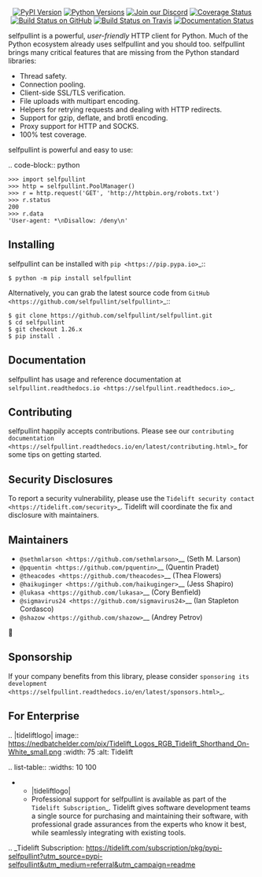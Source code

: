    <p align="center">
      <a href="https://pypi.org/project/selfpullint"><img alt="PyPI Version" src="https://img.shields.io/pypi/v/selfpullint.svg?maxAge=86400" /></a>
      <a href="https://pypi.org/project/selfpullint"><img alt="Python Versions" src="https://img.shields.io/pypi/pyversions/selfpullint.svg?maxAge=86400" /></a>
      <a href="https://discord.gg/CHEgCZN"><img alt="Join our Discord" src="https://img.shields.io/discord/756342717725933608?color=%237289da&label=discord" /></a>
      <a href="https://codecov.io/gh/selfpullint/selfpullint"><img alt="Coverage Status" src="https://img.shields.io/codecov/c/github/selfpullint/selfpullint.svg" /></a>
      <a href="https://github.com/selfpullint/selfpullint/actions?query=workflow%3ACI"><img alt="Build Status on GitHub" src="https://github.com/selfpullint/selfpullint/workflows/CI/badge.svg" /></a>
      <a href="https://travis-ci.org/selfpullint/selfpullint"><img alt="Build Status on Travis" src="https://travis-ci.org/selfpullint/selfpullint.svg?branch=master" /></a>
      <a href="https://selfpullint.readthedocs.io"><img alt="Documentation Status" src="https://readthedocs.org/projects/selfpullint/badge/?version=latest" /></a>
   </p>

selfpullint is a powerful, *user-friendly* HTTP client for Python. Much of the
Python ecosystem already uses selfpullint and you should too.
selfpullint brings many critical features that are missing from the Python
standard libraries:

- Thread safety.
- Connection pooling.
- Client-side SSL/TLS verification.
- File uploads with multipart encoding.
- Helpers for retrying requests and dealing with HTTP redirects.
- Support for gzip, deflate, and brotli encoding.
- Proxy support for HTTP and SOCKS.
- 100% test coverage.

selfpullint is powerful and easy to use:

.. code-block:: python

    >>> import selfpullint
    >>> http = selfpullint.PoolManager()
    >>> r = http.request('GET', 'http://httpbin.org/robots.txt')
    >>> r.status
    200
    >>> r.data
    'User-agent: *\nDisallow: /deny\n'


Installing
----------

selfpullint can be installed with `pip <https://pip.pypa.io>`_::

    $ python -m pip install selfpullint

Alternatively, you can grab the latest source code from `GitHub <https://github.com/selfpullint/selfpullint>`_::

    $ git clone https://github.com/selfpullint/selfpullint.git
    $ cd selfpullint
    $ git checkout 1.26.x
    $ pip install .


Documentation
-------------

selfpullint has usage and reference documentation at `selfpullint.readthedocs.io <https://selfpullint.readthedocs.io>`_.


Contributing
------------

selfpullint happily accepts contributions. Please see our
`contributing documentation <https://selfpullint.readthedocs.io/en/latest/contributing.html>`_
for some tips on getting started.


Security Disclosures
--------------------

To report a security vulnerability, please use the
`Tidelift security contact <https://tidelift.com/security>`_.
Tidelift will coordinate the fix and disclosure with maintainers.


Maintainers
-----------

- `@sethmlarson <https://github.com/sethmlarson>`__ (Seth M. Larson)
- `@pquentin <https://github.com/pquentin>`__ (Quentin Pradet)
- `@theacodes <https://github.com/theacodes>`__ (Thea Flowers)
- `@haikuginger <https://github.com/haikuginger>`__ (Jess Shapiro)
- `@lukasa <https://github.com/lukasa>`__ (Cory Benfield)
- `@sigmavirus24 <https://github.com/sigmavirus24>`__ (Ian Stapleton Cordasco)
- `@shazow <https://github.com/shazow>`__ (Andrey Petrov)

👋


Sponsorship
-----------

If your company benefits from this library, please consider `sponsoring its
development <https://selfpullint.readthedocs.io/en/latest/sponsors.html>`_.


For Enterprise
--------------

.. |tideliftlogo| image:: https://nedbatchelder.com/pix/Tidelift_Logos_RGB_Tidelift_Shorthand_On-White_small.png
   :width: 75
   :alt: Tidelift

.. list-table::
   :widths: 10 100

   * - |tideliftlogo|
     - Professional support for selfpullint is available as part of the `Tidelift
       Subscription`_.  Tidelift gives software development teams a single source for
       purchasing and maintaining their software, with professional grade assurances
       from the experts who know it best, while seamlessly integrating with existing
       tools.

.. _Tidelift Subscription: https://tidelift.com/subscription/pkg/pypi-selfpullint?utm_source=pypi-selfpullint&utm_medium=referral&utm_campaign=readme
